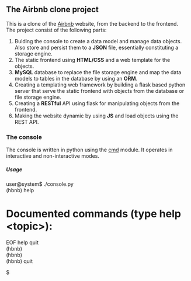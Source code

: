 ## The Airbnb clone project
This is a clone of the [Airbnb](https://airbnb.com) website, from the backend to the frontend.  
The project consist of the following parts:  
1. Bulding the console to create a data model and manage data objects. Also store and persist them to a **JSON** file, essentially constituting a storage engine.  
2. The static frontend using **HTML/CSS** and a web template for the objects.  
3. **MySQL** database to replace the file storage engine and map the data models to tables in the database by using an **ORM**.  
4. Creating a templating web framework by building a flask based python server that serve the static frontend with objects from the database or file storage engine.  
5. Creating a **RESTful** API using flask for manipulating objects from the frontend.  
6. Making the website dynamic by using **JS** and load objects using the REST API.  

### The console
The console is written in python using the [cmd](https://docs.python.org/3/library/cmd.html) module. It operates in interactive and non-interactive modes.  
##### Usage
user@system$ ./console.py  
(hbnb) help  

Documented commands (type help \<topic\>):  
========================================  
EOF  help  quit  
(hbnb)   
(hbnb)   
(hbnb) quit  

$  
